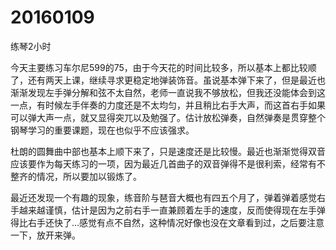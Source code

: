 # 20160109

练琴2小时

今天主要练习车尔尼599的75，由于今天花的时间比较多，所以基本上都比较顺了，还有两天上课，继续寻求更稳定地弹装饰音。虽说基本弹下来了，但是最近也渐渐发现左手弹分解和弦不太自然，老师一直说我不够放松，但我还没能体会到这一点，有时候左手伴奏的力度还是不太均匀，并且稍比右手大声，而这首右手如果可以弹大声一点，就又显得突兀以及勉强了。估计放松弹奏，自然弹奏是贯穿整个钢琴学习的重要课题，现在也似乎不应该强求。

杜朗的圆舞曲中部也基本上顺下来了，只是速度还是比较慢。最近也渐渐觉得双音应该要作为每天练习的一项，因为最近几首曲子的双音弹得不是很利索，经常有不整齐的情况，所以要加以锻炼了。

最近还发现一个有趣的现象，练音阶与琶音大概也有四五个月了，弹着弹着感觉右手越来越谨慎，估计是因为之前右手一直兼顾着左手的速度，反而使得现在左手弹得比右手还快了...感觉有点不自然，这种情况好像也没在文章看到过，之后要注意一下，放开来弹。
